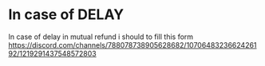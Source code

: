 # In case of DELAY

In case of delay in mutual refund i should to fill this form
https://discord.com/channels/788078738905628682/1070648323662426192/1219291437548572803